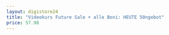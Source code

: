 ```yaml
---
layout: digistore24
title: "Videokurs Future Sale + alle Boni: HEUTE 50ngebot"
price: 57.98
---
```

